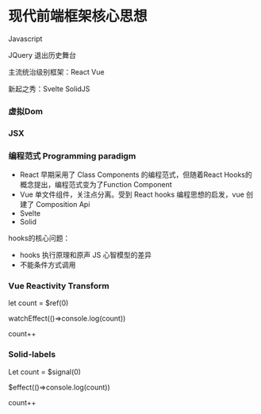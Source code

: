# 现代前端框架核心思想



Javascript 

JQuery 退出历史舞台



主流统治级别框架：React  Vue 

新起之秀：Svelte SolidJS





### 虚拟Dom



### JSX



### 编程范式 Programming paradigm

* React  早期采用了 Class Components 的编程范式，但随着React Hooks的概念提出，编程范式变为了Function Component
* Vue 单文件组件，关注点分离。受到 React hooks 编程思想的启发，vue 创建了 Composition Api 
* Svelte
* Solid



hooks的核心问题：

* hooks 执行原理和原声 JS 心智模型的差异
* 不能条件方式调用



### Vue Reactivity Transform

let count = $ref(0)

watchEffect(()=>console.log(count))

count++

### Solid-labels

Let count = $signal(0)

$effect(()=>console.log(count))

count++